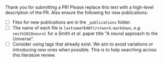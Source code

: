 
Thank you for submitting a PR! Please replace this text with a high-level description of the PR. Also ensure the following for new publications:


- [ ] Files for new publications are in the `_publications` folder.
- [ ] The name of each file is `lastnameYEARfirstword.markdown`, _e.g._ `smith2019neural` for a Smith _et al._ paper title "A neural approach to the Universe".
- [ ] Consider using tags that already exist. We aim to avoid variations or introducing new ones when possible. This is to help searching across this literature review.

